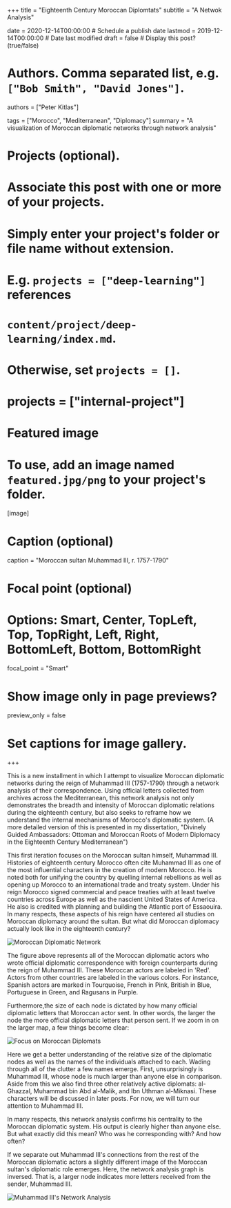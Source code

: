 +++
title = "Eighteenth Century Moroccan Diplomtats"
subtitle = "A Netwok Analysis"

date = 2020-12-14T00:00:00  # Schedule a publish date
lastmod = 2019-12-14T00:00:00  # Date last modified
draft = false  # Display this post? (true/false)

# Authors. Comma separated list, e.g. `["Bob Smith", "David Jones"]`.
authors = ["Peter Kitlas"]

tags = ["Morocco", "Mediterranean", "Diplomacy"]
summary = "A visualization of Moroccan diplomatic networks through network analysis"

# Projects (optional).
#   Associate this post with one or more of your projects.
#   Simply enter your project's folder or file name without extension.
#   E.g. `projects = ["deep-learning"]` references 
#   `content/project/deep-learning/index.md`.
#   Otherwise, set `projects = []`.
# projects = ["internal-project"]

# Featured image
# To use, add an image named `featured.jpg/png` to your project's folder. 
[image]
  # Caption (optional)
  caption = "Moroccan sultan Muhammad III, r. 1757-1790"

  # Focal point (optional)
  # Options: Smart, Center, TopLeft, Top, TopRight, Left, Right, BottomLeft, Bottom, BottomRight
  focal_point = "Smart"

  # Show image only in page previews?
  preview_only = false

# Set captions for image gallery.

+++

This is a new installment in which I attempt to visualize Moroccan diplomatic networks during the reign of Muhammad III (1757-1790) through a network analysis of their correspondence. Using official letters collected from archives across the Mediterranean, this network analysis not only demonstrates the breadth and intensity of Moroccan diplomatic relations during the eighteenth century, but also seeks to reframe how we understand the internal mechanisms of Morocco's diplomatic system. (A more detailed version of this is presented in my dissertation, "Divinely Guided Ambassadors: Ottoman and Moroccan Roots of Modern Diplomacy in the Eighteenth Century Mediterranean")

This first iteration focuses on the Moroccan sultan himself, Muhammad III. Histories of eighteenth century Morocco often cite Muhammad III as one of the most influential characters in the creation of modern Morocco. He is noted both for unifying the country by quelling internal rebellions as well as opening up Morocco to an international trade and treaty system. Under his reign Morocco signed commercial and peace treaties with at least twelve countries across Europe as well as the nascient United States of America. He also is credited with planning and building the Atlantic port of Essaouira. In many respects, these aspects of his reign have centered all studies on Moroccan diplomacy around the sultan. But what did Moroccan diplomacy actually look like in the eighteenth century?

![Moroccan Diplomatic Network](/img/muhammadiiinetwork1.jpeg)

The figure above represents all of the Moroccan diplomatic actors who wrote official diplomatic correspondence with foreign counterparts during the reign of Muhammad III. These Moroccan actors are labeled in 'Red'. Actors from other countries are labeled in the various colors. For instance, Spanish actors are marked in Tourquoise, French in Pink, British in Blue, Portuguese in Green, and Ragusans in Purple. 

Furthermore,the size of each node is dictated by how many official diplomatic letters that Moroccan actor sent. In other words, the larger the node the more official diplomatic letters that person sent. If we zoom in on the larger map, a few things become clear:

![Focus on Moroccan Diplomats](/img/muhammadiiinetwork1.1.jpeg)

Here we get a better understanding of the relative size of the diplomatic nodes as well as the names of the individuals attached to each. Wading through all of the clutter a few names emerge. First, unsurprisingly is Muhammad III, whose node is much larger than anyone else in comparison. Aside from this we also find three other relatively active diplomats: al-Ghazzal, Muhammad bin Abd al-Malik, and Ibn Uthman al-Miknasi. These characters will be discussed in later posts. For now, we will turn our attention to Muhammad III.

In many respects, this network analysis confirms his centrality to the Moroccan diplomatic system. His output is clearly higher than anyone else. But what exactly did this mean? Who was he corresponding with? And how often?

If we separate out Muhammad III's connections from the rest of the Moroccan diplomatic actors a slightly different image of the Moroccan sultan's diplomatic role emerges. Here, the network analysis graph is inversed. That is, a larger node indicates more letters received from the sender, Muhammad III.

![Muhammad III's Network Analysis](/img/muhammadiiinetwork2.jpeg)


